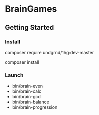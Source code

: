 # BrainGames

## Getting Started

### Install

composer require undgrnd/1hg:dev-master

composer install

### Launch

- bin/brain-even
- bin/brain-calc
- bin/brain-gcd
- bin/brain-balance
- bin/brain-progression